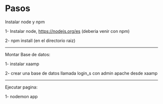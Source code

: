 # Pasos

Instalar node y npm

1- Instalar node,  https://nodejs.org/es (deberia venir con npm)

2- npm install  (en el directorio raiz)

___________________

Montar Base de datos:

1- instalar xaamp

2- crear una base de datos llamada login_s con admin apache desde xaamp

___________________

Ejecutar pagina:

1- nodemon app
